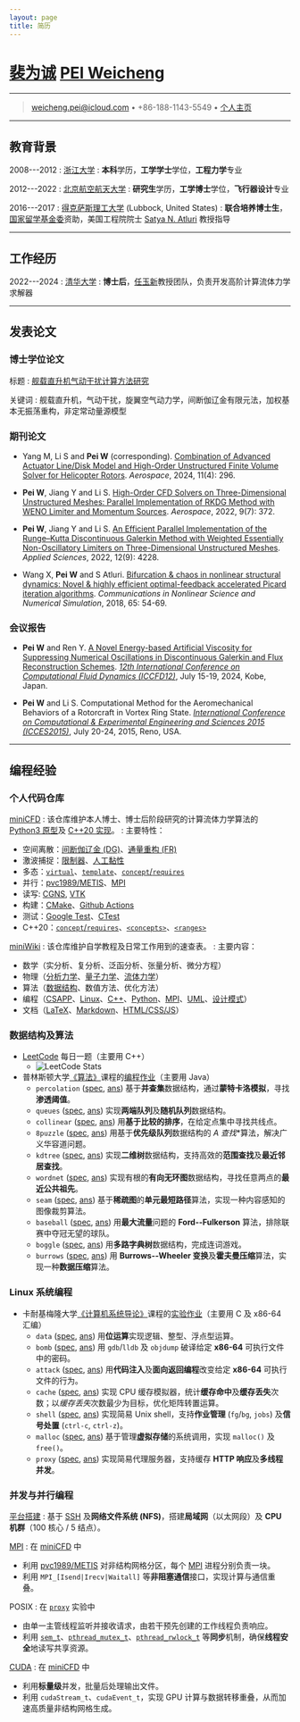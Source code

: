 ```yaml
---
layout: page
title: 简历
---
```


# [裴为诚](https://pvc1989.github.io/resume/chinese) [PEI Weicheng](https://pvc1989.github.io/resume/english)

----

> <i class="fa-solid fa-envelope"></i> <weicheng.pei@icloud.com> •
> <i class="fas fa-mobile-alt"></i> +86-188-1143-5549 •
> <i class="fa-brands fa-github"></i> [个人主页](https://pvc1989.github.io)

----

## 教育背景

2008---2012
:   [浙江大学](https://www.zju.edu.cn)
:   **本科**学历，**工学学士**学位，**工程力学**专业

2012---2022
:   [北京航空航天大学](https://www.buaa.edu.cn)
:   **研究生**学历，**工学博士**学位，**飞行器设计**专业

2016---2017
:   [得克萨斯理工大学](https://www.ttu.edu) (Lubbock, United States)
:   **联合培养博士生**，[国家留学基金委](https://www.csc.edu.cn/)资助，美国工程院院士 [Satya N. Atluri](https://en.wikipedia.org/wiki/Satya_N._Atluri) 教授指导

----

## 工作经历

2022---2024
:   [清华大学](https://www.tsinghua.edu.cn)
:   **博士后**，[任玉新](https://www.hy.tsinghua.edu.cn/info/1154/1826.htm)教授团队，负责开发高阶计算流体力学求解器

----

## 发表论文

### <i class="fa-solid fa-graduation-cap"></i> 博士学位论文

标题
:   [舰载直升机气动干扰计算方法研究](https://pvc1989.github.io/phdthesis/presentation)

关键词
:   舰载直升机，气动干扰，旋翼空气动力学，间断伽辽金有限元法，加权基本无振荡重构，非定常动量源模型

### 期刊论文

- Yang M, Li S and **Pei W** (corresponding). [Combination of Advanced Actuator Line/Disk Model and High-Order Unstructured Finite Volume Solver for Helicopter Rotors](https://doi.org/10.3390/aerospace11040296). *Aerospace*, 2024, 11(4): 296.

- **Pei W**, Jiang Y and Li S. [High-Order CFD Solvers on Three-Dimensional Unstructured Meshes: Parallel Implementation of RKDG Method with WENO Limiter and Momentum Sources](https://doi.org/10.3390/app12094228). *Aerospace*, 2022, 9(7): 372.

- **Pei W**, Jiang Y and Li S. [An Efficient Parallel Implementation of the Runge–Kutta Discontinuous Galerkin Method with Weighted Essentially Non-Oscillatory Limiters on Three-Dimensional Unstructured Meshes](https://doi.org/10.3390/app12094228). *Applied Sciences*, 2022, 12(9): 4228.

- Wang X, **Pei W** and S Atluri. [Bifurcation & chaos in nonlinear structural dynamics: Novel & highly efficient optimal-feedback accelerated Picard iteration algorithms](https://doi.org/10.1016/j.cnsns.2018.05.008). *Communications in Nonlinear Science and Numerical Simulation*, 2018, 65: 54-69.

### 会议报告

- **Pei W** and Ren Y. [A Novel Energy-based Artificial Viscosity for Suppressing Numerical Oscillations in Discontinuous Galerkin and Flux Reconstruction Schemes](https://pvc1989.github.io/ICCFD12/presentation). [*12th International Conference on Computational Fluid Dynamics (ICCFD12)*](https://confit.atlas.jp/guide/event/iccfd12/subject/5-C-01/), July 15-19, 2024, Kobe, Japan.

- **Pei W** and Li S. Computational Method for the Aeromechanical Behaviors of a Rotorcraft in Vortex Ring State. [*International Conference on Computational & Experimental Engineering and Sciences 2015 (ICCES2015)*](https://www.iccesconf.org/), July 20-24, 2015, Reno, USA.

----

## 编程经验

### <i class="fa-brands fa-github"></i> 个人代码仓库

[miniCFD](https://github.com/pvc1989/miniCFD)
: 该仓库维护本人博士、博士后阶段研究的计算流体力学算法的 [Python3 原型](https://github.com/pvc1989/miniCFD/tree/develop/python)及 [C++20 实现](https://github.com/pvc1989/miniCFD/tree/develop/include)。
: 主要特性：
  - 空间离散：[间断伽辽金 (DG)](https://pvc1989.github.io/phdthesis/presentation)、[通量重构 (FR)](https://pvc1989.github.io/ICCFD12/presentation)
  - 激波捕捉：[限制器](https://pvc1989.github.io/phdthesis/presentation)、[人工黏性](https://pvc1989.github.io/ICCFD12/presentation)
  - 多态：[`virtual`](https://pvc1989.github.io/miniWiki/programming/languages/cpp/class/inheritance.html)、[`template`](https://pvc1989.github.io/miniWiki/programming/languages/cpp/template/generic.html)、[`concept`/`requires`](https://pvc1989.github.io/miniWiki/programming/languages/cpp/template/concept.html#类型限制)
  - 并行：[pvc1989/METIS](https://github.com/pvc1989/METIS)、[MPI](https://pvc1989.github.io/miniWiki/programming/mpi.html)
  - 读写: [CGNS](https://pvc1989.github.io/miniWiki/programming/mesh/cgns.html), [VTK](https://pvc1989.github.io/miniWiki/programming/mesh/vtk.html)
  - 构建：[CMake](https://pvc1989.github.io/miniWiki/programming/languages/cpp/make.html#cmake)、[Github Actions](https://github.com/pvc1989/miniCFD/actions)
  - 测试：[Google Test](https://pvc1989.github.io/miniWiki/programming/languages/cpp/unittest.html#google-test)、[CTest](https://pvc1989.github.io/miniWiki/programming/languages/cpp/unittest.html#ctest)
  - C++20：[`concept`/`requires`](https://pvc1989.github.io/miniWiki/programming/languages/cpp/template/concept.html#类型限制)、[`<concepts>`](https://pvc1989.github.io/miniWiki/programming/languages/cpp/template/concept.html#concepts)、[`<ranges>`](https://pvc1989.github.io/miniWiki/programming/languages/cpp/template/concept.html#ranges)

[miniWiki](https://github.com/pvc1989/miniWiki)
: 该仓库维护自学教程及日常工作用到的速查表。
: 主要内容：
  - 数学（实分析、复分析、泛函分析、张量分析、微分方程）
  - 物理（[分析力学](https://pvc1989.github.io/miniWiki/physics/analytical_mechanics.html)、[量子力学](https://pvc1989.github.io/miniWiki/physics/quantum_mechanics.html)、[流体力学](https://pvc1989.github.io/miniWiki/physics/continuum/)）
  - 算法（[数据结构](https://pvc1989.github.io/miniWiki/algorithms/data_structures/)、数值方法、优化方法）
  - 编程（[CSAPP](https://pvc1989.github.io/miniWiki/programming/csapp.html)、[Linux](https://pvc1989.github.io/miniWiki/programming/linux.html)、[C++](https://pvc1989.github.io/miniWiki/programming/languages/cpp.html)、[Python](https://pvc1989.github.io/miniWiki/programming/languages/python.html)、[MPI](https://pvc1989.github.io/miniWiki/programming/mpi.html)、[UML](https://pvc1989.github.io/miniWiki/programming/design/uml.html)、[设计模式](https://pvc1989.github.io/miniWiki/programming/design/patterns.html)）
  - 文档（[LaTeX](https://pvc1989.github.io/miniWiki/documenting/latex/)、[Markdown](https://pvc1989.github.io/miniWiki/documenting/markdown.html)、[HTML/CSS/JS](https://pvc1989.github.io/miniWiki/documenting/web/)）

### <i class="fa-solid fa-arrow-up-a-z"></i> 数据结构及算法

- [LeetCode](https://leetcode.com/u/pvc1989/) 每日一题（主要用 C++）
  - ![LeetCode Stats](https://leetcard.jacoblin.cool/pvc1989?theme=light&ext=heatmap)
- 普林斯顿大学[《算法》](https://www.coursera.org/learn/algorithms-part1)课程的[编程作业](https://github.com/pvc1989/assignments-algorithms-princeton)（主要用 Java）
  - `percolation` ([spec](https://coursera.cs.princeton.edu/algs4/assignments/percolation/specification.php), [ans](https://pvc1989.github.io/assignments-algorithms-princeton/dir_b0ea575d0c5b8bf763650c6747a7cdc4.html)) 基于**并查集**数据结构，通过**蒙特卡洛模拟**，寻找**渗透阈值**。
  - `queues` ([spec](https://coursera.cs.princeton.edu/algs4/assignments/queues/specification.php), [ans](https://pvc1989.github.io/assignments-algorithms-princeton/dir_1216876c582b2d8bc8af271d600ae31a.html)) 实现**两端队列**及**随机队列**数据结构。
  - `collinear` ([spec](https://coursera.cs.princeton.edu/algs4/assignments/collinear/specification.php), [ans](https://pvc1989.github.io/assignments-algorithms-princeton/dir_027a30c366c586e6898ee55071a8fb6e.html)) 用**基于比较的排序**，在给定点集中寻找共线点。
  - `8puzzle` ([spec](https://coursera.cs.princeton.edu/algs4/assignments/8puzzle/specification.php), [ans](https://pvc1989.github.io/assignments-algorithms-princeton/dir_ef6e82a25a617010ce5f079a2b75227b.html)) 用基于**优先级队列**数据结构的 **A* 查找**算法，解决广义华容道问题。
  - `kdtree` ([spec](https://coursera.cs.princeton.edu/algs4/assignments/kdtree/specification.php), [ans](https://pvc1989.github.io/assignments-algorithms-princeton/dir_a52ca6093bf653b3f327f6154fdf935b.html)) 实现**二维树**数据结构，支持高效的**范围查找**及**最近邻居查找**。
  - `wordnet` ([spec](https://coursera.cs.princeton.edu/algs4/assignments/wordnet/specification.php), [ans](https://pvc1989.github.io/assignments-algorithms-princeton/dir_3f71ad797cfe718c22ccdb1b06ec9938.html)) 实现有根的**有向无环图**数据结构，寻找任意两点的**最近公共祖先**。
  - `seam` ([spec](https://coursera.cs.princeton.edu/algs4/assignments/seam/specification.php), [ans](https://pvc1989.github.io/assignments-algorithms-princeton/dir_89346fbae99106396c15a3f1abf88bd2.html)) 基于**稀疏图**的**单元最短路径**算法，实现一种内容感知的图像裁剪算法。
  - `baseball` ([spec](https://coursera.cs.princeton.edu/algs4/assignments/baseball/specification.php), [ans](https://pvc1989.github.io/assignments-algorithms-princeton/dir_7ae337e67fc61319ed2ae7abe6dec3ea.html)) 用**最大流量**问题的 **Ford--Fulkerson** 算法，排除联赛中夺冠无望的球队。
  - `boggle` ([spec](https://coursera.cs.princeton.edu/algs4/assignments/boggle/specification.php), [ans](https://pvc1989.github.io/assignments-algorithms-princeton/dir_2f5a60232d789ad5a886f7da2c383c9f.html)) 用**多路字典树**数据结构，完成连词游戏。
  - `burrows` ([spec](https://coursera.cs.princeton.edu/algs4/assignments/burrows/specification.php), [ans](https://pvc1989.github.io/assignments-algorithms-princeton/dir_4c05c4b10993e593b29578503fdeb137.html)) 用 **Burrows--Wheeler 变换**及**霍夫曼压缩**算法，实现一种**数据压缩**算法。

### <i class="fa-brands fa-linux"></i> Linux 系统编程

- 卡耐基梅隆大学[《计算机系统导论》](https://www.cs.cmu.edu/~213/)课程的[实验作业](https://csapp.cs.cmu.edu/3e/labs.html)（主要用 C 及 x86-64 汇编）
  - `data` ([spec](http://csapp.cs.cmu.edu/3e/datalab.pdf), [ans](https://pvc1989.github.io/miniWiki/programming/csapp/labs/data.html)) 用**位运算**实现逻辑、整型、浮点型运算。
  - `bomb` ([spec](http://csapp.cs.cmu.edu/3e/bomblab.pdf), [ans](https://pvc1989.github.io/miniWiki/programming/csapp/labs/bomb.html)) 用 `gdb`/`lldb` 及 `objdump` 破译给定 **x86-64** 可执行文件中的密码。
  - `attack` ([spec](http://csapp.cs.cmu.edu/3e/attacklab.pdf), [ans](https://pvc1989.github.io/miniWiki/programming/csapp/labs/attack.html)) 用**代码注入**及**面向返回编程**改变给定 **x86-64** 可执行文件的行为。
  - `cache` ([spec](http://csapp.cs.cmu.edu/3e/cachelab.pdf), [ans](https://pvc1989.github.io/miniWiki/programming/csapp/labs/cache.html)) 实现 CPU 缓存模拟器，统计**缓存命中**及**缓存丢失**次数；以*缓存丢失*次数最少为目标，优化矩阵转置运算。
  - `shell` ([spec](http://csapp.cs.cmu.edu/3e/shlab.pdf), [ans](https://pvc1989.github.io/miniWiki/programming/csapp/labs/shell.html)) 实现简易 Unix shell，支持**作业管理** (`fg`/`bg`, `jobs`) 及**信号处置** (`ctrl-c`, `ctrl-z`)。
  - `malloc` ([spec](http://csapp.cs.cmu.edu/3e/malloclab.pdf), [ans](https://pvc1989.github.io/miniWiki/programming/csapp/labs/malloc.html)) 基于管理**虚拟存储**的系统调用，实现 `malloc()` 及 `free()`。
  - `proxy` ([spec](http://csapp.cs.cmu.edu/3e/proxylab.pdf), [ans](https://pvc1989.github.io/miniWiki/programming/csapp/labs/proxy.html)) 实现简易代理服务器，支持缓存 **HTTP 响应**及**多线程并发**。

### <i class="fa-solid fa-server"></i> 并发与并行编程

[平台搭建](https://pvc1989.github.io/miniWiki/programming/mpi.html#平台搭建)
: 基于 [SSH](https://pvc1989.github.io/miniWiki/programming/linux/ssh.html) 及**网络文件系统 (NFS)**，搭建**局域网**（以太网段）及 **CPU 机群**（100 核心 / 5 结点）。

[MPI](https://pvc1989.github.io/miniWiki/programming/mpi)
: 在 [miniCFD](https://github.com/pvc1989/miniCFD/) 中
  - 利用 [pvc1989/METIS](https://github.com/pvc1989/METIS) 对非结构网格分区，每个 [MPI](https://pvc1989.github.io/miniWiki/programming/mpi) 进程分别负责一块。
  - 利用 `MPI_[Isend|Irecv|Waitall]` 等**非阻塞通信**接口，实现计算与通信重叠。

POSIX
: 在 [`proxy`](https://pvc1989.github.io/miniWiki/programming/csapp/labs/proxy.html) 实验中
  - 由单一主管线程监听并接收请求，由若干预先创建的工作线程负责响应。
  - 利用 [`sem_t`](https://pvc1989.github.io/miniWiki/programming/csapp/12_concurrent_programming.html#semaphore)、[`pthread_mutex_t`](https://pvc1989.github.io/miniWiki/programming/csapp/12_concurrent_programming.html#pthread_mutex_t)、[`pthread_rwlock_t`](https://pvc1989.github.io/miniWiki/programming/csapp/12_concurrent_programming.html#pthread_rwlock_t) 等**同步**机制，确保**线程安全**地读写共享资源。

[CUDA](http://pvc1989.github.io/miniWiki/programming/cuda)
: 在 [miniCFD](https://github.com/pvc1989/miniCFD/) 中
  - 利用**标量级**并发，批量后处理输出文件。
  - 利用 `cudaStream_t`、`cudaEvent_t`，实现 GPU 计算与数据转移重叠，从而加速高质量非结构网格生成。
